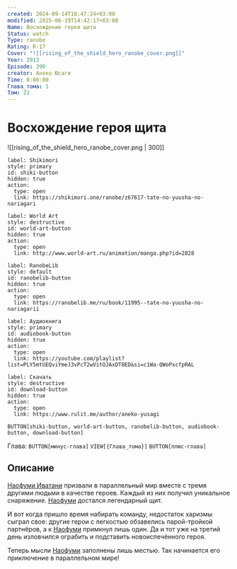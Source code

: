 ```yaml
---
created: 2024-09-14T18:47:24+03:00
modified: 2025-06-19T14:42:17+03:00
Name: Восхождение героя щита
Status: watch
Type: ranobe
Rating: R-17
Cover: "![[rising_of_the_shield_hero_ranobe_cover.png]]"
Year: 2013
Episode: 390
creator: Анеко Юсаги
Time: 0:00:00
Глава_тома: 1
Том: 22
---
```


# Восхождение героя щита

![[rising_of_the_shield_hero_ranobe_cover.png | 300]]


```meta-bind-button
label: Shikimori
style: primary
id: shiki-button
hidden: true
action:
  type: open
  link: https://shikimori.one/ranobe/z67617-tate-no-yuusha-no-nariagari
```

```meta-bind-button
label: World Art
style: destructive
id: world-art-button
hidden: true
action:
  type: open
  link: http://www.world-art.ru/animation/manga.php?id=2828
```

```meta-bind-button
label: RanobeLib
style: default
id: ranobelib-button
hidden: true
action:
  type: open
  link: https://ranobelib.me/ru/book/11995--tate-no-yuusha-no-nariagarii
```

```meta-bind-button
label: Аудиокнига
style: primary
id: audiobook-button
hidden: true
action:
  type: open
  link: https://youtube.com/playlist?list=PLY5mtUEQviYmeJ3vPcT2wVitOJAxDT0ED&si=c1Wa-QWoPxcfpRAL
```

```meta-bind-button
label: Скачать
style: destructive
id: download-button
hidden: true
action:
  type: open
  link: https://www.rulit.me/author/aneko-yusagi
```


`BUTTON[shiki-button, world-art-button, ranobelib-button, audiobook-button, download-button]`

Глава: `BUTTON[минус-глава]` `VIEW[{Глава_тома}]` `BUTTON[плюс-глава]`

## Описание

[Наофуми Иватани](https://shikimori.one/characters/112891-naofumi-iwatani) призвали в параллельный мир вместе с тремя другими людьми в качестве героев. Каждый из них получил уникальное снаряжение. [Наофуми](https://shikimori.one/characters/112891-naofumi-iwatani) достался легендарный щит.

И вот когда пришло время набирать команду, недостаток харизмы сыграл свое: другие герои с легкостью обзавелись парой-тройкой партнёров, а к [Наофуми](https://shikimori.one/characters/112891-naofumi-iwatani) примкнул лишь один. Да и тот уже на третий день изловчился ограбить и подставить новоиспечённого героя.

Теперь мысли [Наофуми](https://shikimori.one/characters/112891-naofumi-iwatani) заполнены лишь местью. Так начинается его приключение в параллельном мире!
